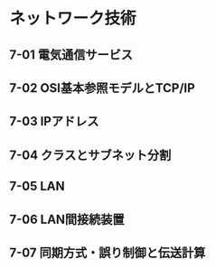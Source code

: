 # ネットワーク技術

## 7-01 電気通信サービス

## 7-02 OSI基本参照モデルとTCP/IP

## 7-03 IPアドレス

## 7-04 クラスとサブネット分割

## 7-05 LAN

## 7-06 LAN間接続装置

## 7-07 同期方式・誤り制御と伝送計算
